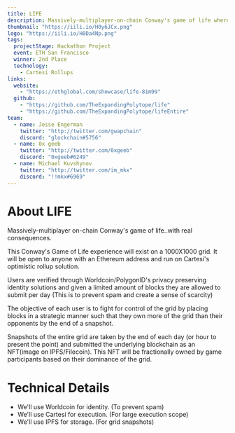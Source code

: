```yaml
---
title: LIFE
description: Massively-multiplayer-on-chain Conway's game of life where user's fight for dominance of a 1000X1000 grid.
thumbnail: "https://iili.io/H0y6JCx.png"
logo: "https://iili.io/H0Da4Np.png"
tags:
  projectStage: Hackathon Project
  event: ETH San Francisco
  winner: 2nd Place
  technology:
    - Cartesi Rollups
links:
  website:
    - "https://ethglobal.com/showcase/life-81m99"
  github:
    - "https://github.com/TheExpandingPolytope/life"
    - "https://github.com/TheExpandingPolytope/lifeEntire"
team:
  - name: Jesse Engerman
    twitter: "http://twitter.com/gwapchain"
    discord: "glockchain#5756"
  - name: 0x geeb
    twitter: "http://twitter.com/0xgeeb"
    discord: "0xgeeb#6249"
  - name: Michael Kuvshynov
    twitter: "http://twitter.com/im_mkx"
    discord: "!!mkx#6969"
---
```


# About LIFE

Massively-multiplayer on-chain Conway's game of life..with real consequences.

This Conway's Game of Life experience will exist on a 1000X1000 grid. It will be open to anyone with an Ethereum address and run on Cartesi's optimistic rollup solution.

Users are verified through Worldcoin/PolygonID's privacy preserving identity solutions and given a limited amount of blocks they are allowed to submit per day (This is to prevent spam and create a sense of scarcity)

The objective of each user is to fight for control of the grid by placing blocks in a strategic manner such that they own more of the grid than their opponents by the end of a snapshot.

Snapshots of the entire grid are taken by the end of each day (or hour to present the point) and submitted the underlying blockchain as an NFT(image on IPFS/Filecoin). This NFT will be fractionally owned by game participants based on their dominance of the grid.

# Technical Details

- We'll use Worldcoin for identity. (To prevent spam)
- We'll use Cartesi for execution. (For large execution scope)
- We'll use IPFS for storage. (For grid snapshots)

